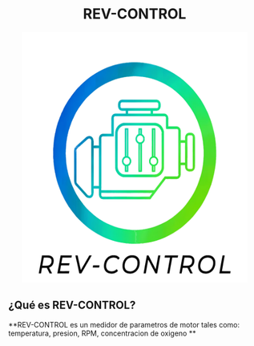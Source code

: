 <div align="center">

# REV-CONTROL 

<img src= https://github.com/impatrq/revcontrol/blob/main/Imagenes/LOGO%20REV%20CONTROL%20OFICIAL.png height="500" width="450"/>

</div>

## ¿Qué es REV-CONTROL?
**REV-CONTROL es un medidor de parametros de motor tales como: temperatura, presion, RPM, concentracion de oxigeno ** 







